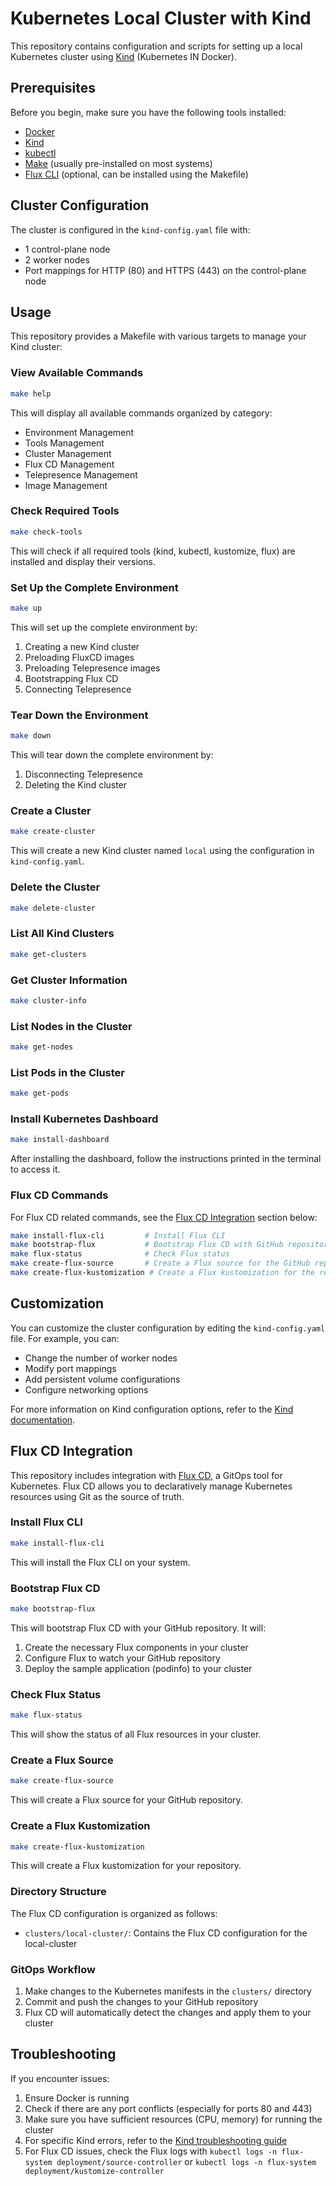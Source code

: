# Kubernetes Local Cluster with Kind

This repository contains configuration and scripts for setting up a local Kubernetes cluster using [Kind](https://kind.sigs.k8s.io/) (Kubernetes IN Docker).

## Prerequisites

Before you begin, make sure you have the following tools installed:

- [Docker](https://docs.docker.com/get-docker/)
- [Kind](https://kind.sigs.k8s.io/docs/user/quick-start/#installation)
- [kubectl](https://kubernetes.io/docs/tasks/tools/install-kubectl/)
- [Make](https://www.gnu.org/software/make/) (usually pre-installed on most systems)
- [Flux CLI](https://fluxcd.io/docs/installation/) (optional, can be installed using the Makefile)

## Cluster Configuration

The cluster is configured in the `kind-config.yaml` file with:
- 1 control-plane node
- 2 worker nodes
- Port mappings for HTTP (80) and HTTPS (443) on the control-plane node

## Usage

This repository provides a Makefile with various targets to manage your Kind cluster:

### View Available Commands

```bash
make help
```

This will display all available commands organized by category:
- Environment Management
- Tools Management
- Cluster Management
- Flux CD Management
- Telepresence Management
- Image Management

### Check Required Tools

```bash
make check-tools
```

This will check if all required tools (kind, kubectl, kustomize, flux) are installed and display their versions.

### Set Up the Complete Environment

```bash
make up
```

This will set up the complete environment by:
1. Creating a new Kind cluster
2. Preloading FluxCD images
3. Preloading Telepresence images
4. Bootstrapping Flux CD
5. Connecting Telepresence

### Tear Down the Environment

```bash
make down
```

This will tear down the complete environment by:
1. Disconnecting Telepresence
2. Deleting the Kind cluster

### Create a Cluster

```bash
make create-cluster
```

This will create a new Kind cluster named `local` using the configuration in `kind-config.yaml`.

### Delete the Cluster

```bash
make delete-cluster
```

### List All Kind Clusters

```bash
make get-clusters
```

### Get Cluster Information

```bash
make cluster-info
```

### List Nodes in the Cluster

```bash
make get-nodes
```

### List Pods in the Cluster

```bash
make get-pods
```

### Install Kubernetes Dashboard

```bash
make install-dashboard
```

After installing the dashboard, follow the instructions printed in the terminal to access it.

### Flux CD Commands

For Flux CD related commands, see the [Flux CD Integration](#flux-cd-integration) section below:

```bash
make install-flux-cli         # Install Flux CLI
make bootstrap-flux           # Bootstrap Flux CD with GitHub repository
make flux-status              # Check Flux status
make create-flux-source       # Create a Flux source for the GitHub repository
make create-flux-kustomization # Create a Flux kustomization for the repository
```

## Customization

You can customize the cluster configuration by editing the `kind-config.yaml` file. For example, you can:

- Change the number of worker nodes
- Modify port mappings
- Add persistent volume configurations
- Configure networking options

For more information on Kind configuration options, refer to the [Kind documentation](https://kind.sigs.k8s.io/docs/user/configuration/).

## Flux CD Integration

This repository includes integration with [Flux CD](https://fluxcd.io/), a GitOps tool for Kubernetes. Flux CD allows you to declaratively manage Kubernetes resources using Git as the source of truth.

### Install Flux CLI

```bash
make install-flux-cli
```

This will install the Flux CLI on your system.

### Bootstrap Flux CD

```bash
make bootstrap-flux
```

This will bootstrap Flux CD with your GitHub repository. It will:
1. Create the necessary Flux components in your cluster
2. Configure Flux to watch your GitHub repository
3. Deploy the sample application (podinfo) to your cluster

### Check Flux Status

```bash
make flux-status
```

This will show the status of all Flux resources in your cluster.

### Create a Flux Source

```bash
make create-flux-source
```

This will create a Flux source for your GitHub repository.

### Create a Flux Kustomization

```bash
make create-flux-kustomization
```

This will create a Flux kustomization for your repository.

### Directory Structure

The Flux CD configuration is organized as follows:

- `clusters/local-cluster/`: Contains the Flux CD configuration for the local-cluster

### GitOps Workflow

1. Make changes to the Kubernetes manifests in the `clusters/` directory
2. Commit and push the changes to your GitHub repository
3. Flux CD will automatically detect the changes and apply them to your cluster

## Troubleshooting

If you encounter issues:

1. Ensure Docker is running
2. Check if there are any port conflicts (especially for ports 80 and 443)
3. Make sure you have sufficient resources (CPU, memory) for running the cluster
4. For specific Kind errors, refer to the [Kind troubleshooting guide](https://kind.sigs.k8s.io/docs/user/known-issues/)
5. For Flux CD issues, check the Flux logs with `kubectl logs -n flux-system deployment/source-controller` or `kubectl logs -n flux-system deployment/kustomize-controller`
